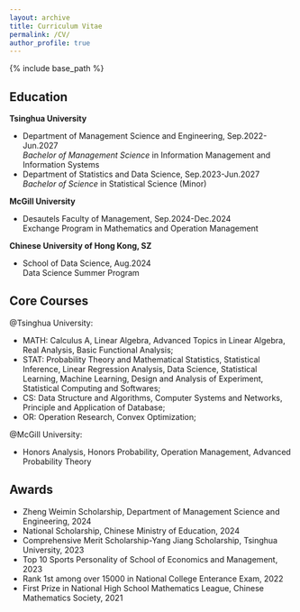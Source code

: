 ```yaml
---
layout: archive
title: Curriculum Vitae
permalink: /CV/
author_profile: true
---
```


{% include base_path %}

## Education

**Tsinghua University** <br/>
- Department of Management Science and Engineering, Sep.2022-Jun.2027 <br/>
*Bachelor of Management Science* in Information Management and Information Systems <br/>
- Department of Statistics and Data Science, Sep.2023-Jun.2027 <br/>
*Bachelor of Science* in Statistical Science (Minor)

**McGill University** <br/>
- Desautels Faculty of Management, Sep.2024-Dec.2024 <br/>
Exchange Program in Mathematics and Operation Management <br/>

**Chinese University of Hong Kong, SZ** <br/>
- School of Data Science, Aug.2024 <br/>
Data Science Summer Program <br/>

## Core Courses
@Tsinghua University:<br/>
- MATH: Calculus A, Linear Algebra, Advanced Topics in Linear Algebra, Real Analysis, Basic Functional Analysis;
- STAT: Probability Theory and Mathematical Statistics, Statistical Inference, Linear Regression Analysis, Data Science, Statistical Learning, Machine Learning, Design and Analysis of Experiment, Statistical Computing and Softwares;
- CS: Data Structure and Algorithms, Computer Systems and Networks, Principle and Application of Database;
- OR: Operation Research, Convex Optimization;

@McGill University:<br/>
- Honors Analysis, Honors Probability, Operation Management, Advanced Probability Theory
## Awards 
- Zheng Weimin Scholarship, Department of Management Science and Engineering, 2024 <br>
- National Scholarship, Chinese Ministry of Education, 2024 <br/>
- Comprehensive Merit Scholarship-Yang Jiang Scholarship, Tsinghua University, 2023 <br/>
- Top 10 Sports Personality of School of Economics and Management, 2023 <br/>
- Rank 1st among over 15000 in National College Enterance Exam, 2022 <br/>
- First Prize in National High School Mathematics League, Chinese Mathematics Society, 2021 <br/>
